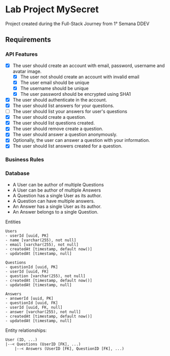 # Lab Project MySecret

Project created during the Full-Stack Journey from 1° Semana DDEV

## Requirements
### API Features
- [X] The user should create an account with email, password, username and avatar image.
    - [X] The user not should create an account with invalid email
    - [X] The user email should be unique
    - [X] The username should be unique
    - [X] The user password should be encrypted using SHA1
- [X] The user should authenticate in the account.
- [X] The user should list answers for your questions.
- [ ] The user should list your answers for user's questions
- [X] The user should create a question.
- [X] The user should list questions created.
- [X] The user should remove create a question.
- [X] The user should answer a question anonymously.
- [X] Optionally, the user can answer a question with your information.
- [X] The user should list answers created for a question.

### Business Rules


### Database
- A User can be author of multiple Questions
- A User can be author of multiple Answers
- A Question has a single User as its author.
- A Question can have multiple answers.
- An Answer has a single User as its author.
- An Answer belongs to a single Question.

Entities
```text
Users
- userId [uuid, PK]
- name [varchar(255), not null]
- email [varchar(255), not null]
- createdAt [timestamp, default now()]
- updatedAt [timestamp, null]

Questions
- questionId [uuid, PK]
- userId [uuid, FK]
- question [varchar(255), not null]
- createdAt [timestamp, default now()]
- updatedAt [timestamp, null]

Answers
- answerId [uuid, PK]
- questionId [uuid, FK]
- userId [uuid, FK, null]
- answer [varchar(255), not null]
- createdAt [timestamp, default now()]
- updatedAt [timestamp, null]
```

Entity relationships:
```text
User (ID, ...)
|--< Questions (UserID [FK], ...)
    |--< Answers (UserID [FK], QuestionID [FK], ...)
```